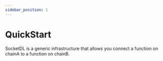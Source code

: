 ```yaml
---
sidebar_position: 1
---
```


# QuickStart 

SocketDL is a generic infrastructure that allows you connect a function on chainA to a function on chainB. 


